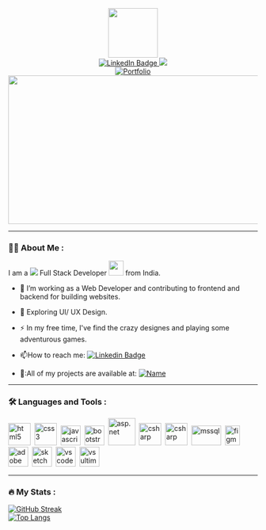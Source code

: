 <div id="header" align="center">
  <img src="https://media.giphy.com/media/v1.Y2lkPTc5MGI3NjExZjgyYTYzODZlNTRjN2UyOTg3ZjQ5Njg3MTA0MmIyNWI2ZDYyNDRmZiZlcD12MV9pbnRlcm5hbF9naWZzX2dpZklkJmN0PXM/M9gbBd9nbDrOTu1Mqx/giphy.gif" width="100"/>
</div>
<div id="badges" align="center">
  <a href="https://www.linkedin.com/in/timir-bhingradiya-b130a6218/">
    <img src="https://img.shields.io/badge/LinkedIn-blue?style=for-the-badge&logo=linkedin&logoColor=white" alt="LinkedIn Badge"/>
  </a>
  <a href="https://www.behance.net/timirbhingra">
    <img src="https://img.shields.io/badge/figma-%23F24E1E.svg?style=for-the-badge&logo=figma&logoColor=white"/>
  </a>
  <br />
  <a href="https://ttimir.github.io/timirbhingradiya-pf.github.io/">
    <img src="https://img.shields.io/badge/Portfolio-3C948B?style=for-the-badge&logo=Opsgenie&logoColor=white" alt="Portfolio"/>
  </a>
</div>
<div align="center">
  <img src="https://media.giphy.com/media/dWesBcTLavkZuG35MI/giphy.gif" width="600" height="300"/>
</div>

---

### :man_technologist: About Me :
I am a <img src="https://img.shields.io/badge/.NET-5C2D91?style=for-the-badge&logo=.net&logoColor=white"> Full Stack Developer <img src="https://media.giphy.com/media/WUlplcMpOCEmTGBtBW/giphy.gif" width="30"> from India.

- :telescope: I’m working as a Web Developer and contributing to frontend and backend for building websites.

- :seedling: Exploring UI/ UX Design.

- :zap: In my free time, I've find the crazy designes and playing some adventurous games.

- :mailbox:How to reach me: [![Linkedin Badge](https://img.shields.io/badge/-timirbhingradiya-blue?style=flat&logo=Linkedin&logoColor=white)](https://www.linkedin.com/in/timir-bhingradiya-b130a6218)

- 🤝:All of my projects are available at: [![Name](https://img.shields.io/badge/timir_bhingradiya-3C948B?style=for-the-badge&logo=Opsgenie&logoColor=white)](https://ttimir.github.io/timirbhingradiya-pf.github.io/)
---

### :hammer_and_wrench: Languages and Tools :
<div>
  <img src="https://upload.wikimedia.org/wikipedia/commons/6/61/HTML5_logo_and_wordmark.svg" alt="html5" width="45" height="45"/>&nbsp;
  <img src="https://upload.wikimedia.org/wikipedia/commons/d/d5/CSS3_logo_and_wordmark.svg" alt="css3" width="45" height="45"/>&nbsp;
  <img src="https://upload.wikimedia.org/wikipedia/commons/3/3b/Javascript_Logo.png" alt="javascript" width="40" height="40"/>&nbsp;
  <img src="https://d29fhpw069ctt2.cloudfront.net/icon/image/38839/preview.svg" alt="bootstrap" width="40" height="40"/>&nbsp;
  <img src="https://pics.freeicons.io/uploads/icons/png/14621971553750220-512.png" alt="asp.net" width="55" height="55"/>&nbsp;
  <img src="https://codeopinion.com/wp-content/uploads/2017/06/Bitmap-MEDIUM_ASP.NET-Core-MVC-Logo_2colors_Square_Boxed_RGB-300x300.png" alt="csharp" width="45" height="45"/>&nbsp;
  <img src="https://cdn.icon-icons.com/icons2/2415/PNG/512/csharp_original_logo_icon_146578.png" alt="csharp" width="45" height="45"/>&nbsp;
  <img src="https://teorema-rd.com/storage/2020/05/microsoft-SQL-server-logo.jpg" alt="mssql" width="60" height="40"/>&nbsp;
  <img src="https://upload.wikimedia.org/wikipedia/commons/3/33/Figma-logo.svg" alt="figma" width="30" height="40"/>&nbsp;
  <img src="https://upload.wikimedia.org/wikipedia/commons/c/c2/Adobe_XD_CC_icon.svg" alt="adobe xd" width="40" height="40"/>&nbsp;
  <img src="https://upload.wikimedia.org/wikipedia/commons/5/59/Sketch_Logo.svg" alt="sketch" width="40" height="40"/>&nbsp;
  <img src="https://upload.wikimedia.org/wikipedia/commons/9/9a/Visual_Studio_Code_1.35_icon.svg" alt="vs code" width="40" height="40"/>&nbsp;
  <img src="https://upload.wikimedia.org/wikipedia/commons/thumb/2/2c/Visual_Studio_Icon_2022.svg/1024px-Visual_Studio_Icon_2022.svg.png" alt="vs ultimate" width="40" height="40"/>&nbsp;
</div>

---

### :fire: My Stats :
[![GitHub Streak](https://streak-stats.demolab.com?user=TTimir)](https://git.io/streak-stats)
<br />
[![Top Langs](https://github-readme-stats.vercel.app/api/top-langs/?username=TTimir&layout=compact)](https://github.com/anuraghazra/github-readme-stats)
